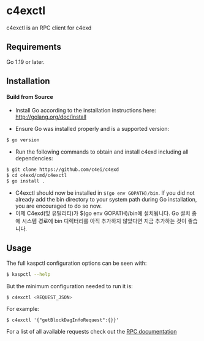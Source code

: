 # c4exctl

c4exctl is an RPC client for c4exd

## Requirements

Go 1.19 or later.

## Installation

#### Build from Source

- Install Go according to the installation instructions here:
  http://golang.org/doc/install

- Ensure Go was installed properly and is a supported version:

```bash
$ go version
```

- Run the following commands to obtain and install c4exd including all dependencies:

```bash
$ git clone https://github.com/c4ei/c4exd
$ cd c4exd/cmd/c4exctl
$ go install .
```

- C4exctl should now be installed in `$(go env GOPATH)/bin`. If you did not already add the bin directory to your
  system path during Go installation, you are encouraged to do so now.
- 이제 C4exd(및 유틸리티)가 $(go env GOPATH)/bin에 설치됩니다. Go 설치 중에 시스템 경로에 bin 디렉터리를 아직 추가하지 않았다면 지금 추가하는 것이 좋습니다.

## Usage

The full kaspctl configuration options can be seen with:

```bash
$ kaspctl --help
```

But the minimum configuration needed to run it is:

```bash
$ c4exctl <REQUEST_JSON>
```

For example:

```
$ c4exctl '{"getBlockDagInfoRequest":{}}'
```

For a list of all available requests check out the [RPC documentation](infrastructure/network/netadapter/server/grpcserver/protowire/rpc.md)